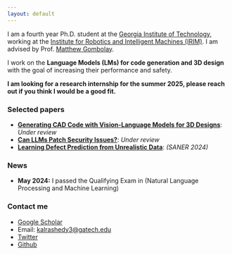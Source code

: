 ```yaml
---
layout: default
---
```



I am a fourth year Ph.D. student at the [Georgia Institute of Technology](https://gatech.edu/), working at the [Institute for Robotics and Intelligent Machines (IRIM)]([https://allenai.org/aristo](https://research.gatech.edu/robotics)). I am advised by Prof. [Matthew Gombolay](https://sites.gatech.edu/matthew-gombolay/).

I work on the **Language Models (LMs) for code generation and 3D design** with the goal of increasing their performance and safety.

**I am looking for a research internship for the summer 2025, please reach out if you think I would be a good fit.**


 
### Selected papers
- **[Generating CAD Code with Vision-Language Models for 3D Designs](https://arxiv.org/pdf/2410.05340)**: *Under review*
- **[Can LLMs Patch Security Issues?](https://arxiv.org/pdf/2312.00024)**: *Under review*
- **[Learning Defect Prediction from Unrealistic Data](https://arxiv.org/pdf/2311.00931)**: *(SANER 2024)*


### News
- **May 2024:** I passed the Qualifying Exam in (Natural Language Processing and Machine Learning)


### Contact me
- [Google Scholar](https://scholar.google.com/citations?view_op=list_works&hl=en&hl=en&user=7j0jTzYAAAAJ)
- Email: kalrashedy3@gatech.edu
- [Twitter](https://twitter.com/Kamel773)
- [Github](https://github.com/Kamel773)
